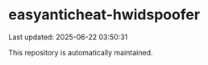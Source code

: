 # easyanticheat-hwidspoofer

Last updated: 2025-06-22 03:50:31

This repository is automatically maintained.
